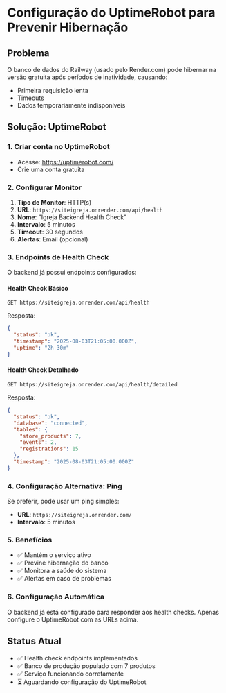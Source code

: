 # Configuração do UptimeRobot para Prevenir Hibernação

## Problema
O banco de dados do Railway (usado pelo Render.com) pode hibernar na versão gratuita após períodos de inatividade, causando:
- Primeira requisição lenta
- Timeouts
- Dados temporariamente indisponíveis

## Solução: UptimeRobot

### 1. Criar conta no UptimeRobot
- Acesse: https://uptimerobot.com/
- Crie uma conta gratuita

### 2. Configurar Monitor
1. **Tipo de Monitor**: HTTP(s)
2. **URL**: `https://siteigreja.onrender.com/api/health`
3. **Nome**: "Igreja Backend Health Check"
4. **Intervalo**: 5 minutos
5. **Timeout**: 30 segundos
6. **Alertas**: Email (opcional)

### 3. Endpoints de Health Check
O backend já possui endpoints configurados:

#### Health Check Básico
```
GET https://siteigreja.onrender.com/api/health
```
Resposta:
```json
{
  "status": "ok",
  "timestamp": "2025-08-03T21:05:00.000Z",
  "uptime": "2h 30m"
}
```

#### Health Check Detalhado
```
GET https://siteigreja.onrender.com/api/health/detailed
```
Resposta:
```json
{
  "status": "ok",
  "database": "connected",
  "tables": {
    "store_products": 7,
    "events": 2,
    "registrations": 15
  },
  "timestamp": "2025-08-03T21:05:00.000Z"
}
```

### 4. Configuração Alternativa: Ping
Se preferir, pode usar um ping simples:
- **URL**: `https://siteigreja.onrender.com/`
- **Intervalo**: 5 minutos

### 5. Benefícios
- ✅ Mantém o serviço ativo
- ✅ Previne hibernação do banco
- ✅ Monitora a saúde do sistema
- ✅ Alertas em caso de problemas

### 6. Configuração Automática
O backend já está configurado para responder aos health checks. Apenas configure o UptimeRobot com as URLs acima.

## Status Atual
- ✅ Health check endpoints implementados
- ✅ Banco de produção populado com 7 produtos
- ✅ Serviço funcionando corretamente
- ⏳ Aguardando configuração do UptimeRobot 